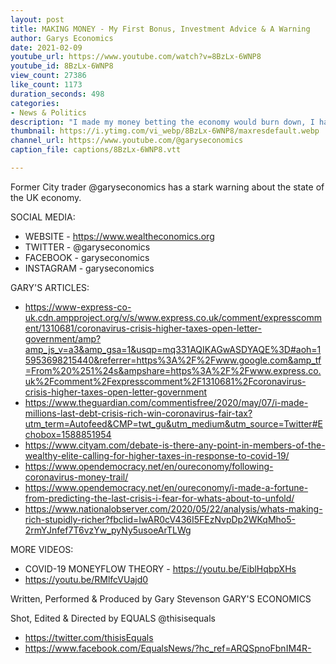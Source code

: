 ```yaml
---
layout: post
title: MAKING MONEY - My First Bonus, Investment Advice & A Warning
author: Garys Economics
date: 2021-02-09
youtube_url: https://www.youtube.com/watch?v=8BzLx-6WNP8
youtube_id: 8BzLx-6WNP8
view_count: 27386
like_count: 1173
duration_seconds: 498
categories:
- News & Politics
description: "I made my money betting the economy would burn down, I have an obligation to tell people - this economy is going to break."
thumbnail: https://i.ytimg.com/vi_webp/8BzLx-6WNP8/maxresdefault.webp
channel_url: https://www.youtube.com/@garyseconomics
caption_file: captions/8BzLx-6WNP8.vtt

---
```


Former City trader @garyseconomics has a stark warning about the state of the UK economy.


SOCIAL MEDIA:
- WEBSITE - https://www.wealtheconomics.org
- TWITTER - @garyseconomics
- FACEBOOK - garyseconomics
- INSTAGRAM - garyseconomics


GARY'S ARTICLES:
- https://www-express-co-uk.cdn.ampproject.org/v/s/www.express.co.uk/comment/expresscomment/1310681/coronavirus-crisis-higher-taxes-open-letter-government/amp?amp_js_v=a3&amp_gsa=1&usqp=mq331AQIKAGwASDYAQE%3D#aoh=15953698215440&referrer=https%3A%2F%2Fwww.google.com&amp_tf=From%20%251%24s&ampshare=https%3A%2F%2Fwww.express.co.uk%2Fcomment%2Fexpresscomment%2F1310681%2Fcoronavirus-crisis-higher-taxes-open-letter-government
- https://www.theguardian.com/commentisfree/2020/may/07/i-made-millions-last-debt-crisis-rich-win-coronavirus-fair-tax?utm_term=Autofeed&CMP=twt_gu&utm_medium&utm_source=Twitter#Echobox=1588851954
- https://www.cityam.com/debate-is-there-any-point-in-members-of-the-wealthy-elite-calling-for-higher-taxes-in-response-to-covid-19/
- https://www.opendemocracy.net/en/oureconomy/following-coronavirus-money-trail/
- https://www.opendemocracy.net/en/oureconomy/i-made-a-fortune-from-predicting-the-last-crisis-i-fear-for-whats-about-to-unfold/
- https://www.nationalobserver.com/2020/05/22/analysis/whats-making-rich-stupidly-richer?fbclid=IwAR0cV436I5FEzNvpDp2WKqMho5-2rmYJnfef7T6vzYw_pyNy5usoeArTLWg


MORE VIDEOS:
- COVID-19 MONEYFLOW THEORY - https://youtu.be/EiblHqbpXHs
- https://youtu.be/RMlfcVUajd0


Written, Performed & Produced by Gary Stevenson
GARY'S ECONOMICS


Shot, Edited & Directed by EQUALS
@thisisequals
- https://twitter.com/thisisEquals
- https://www.facebook.com/EqualsNews/?hc_ref=ARQSpnoFbnIM4R-
